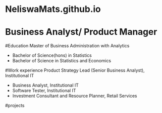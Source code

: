 # NeliswaMats.github.io
# Business Analyst/ Product Manager

#Education
Master of Business Administration with Analytics
- Bachelor of Science(hons) in Statistics
- Bachelor of Science in Statistics and Economics


#Work experience
Product Strategy Lead (Senior Business Analyst), Institutional IT 
- Business Analyst, Institutional IT 
- Software Tester, Institutional IT
- Investment Consultant and Resource Planner, Retail Services

#projects
